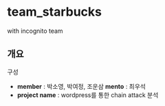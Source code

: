 # team_starbucks
with incognito team

## 개요

구성
   - __member__ : 박소영, 박여정, 조운삼
     __mento__ : 최우석
   - __project name__ : wordpress를 통한 chain attack 분석
